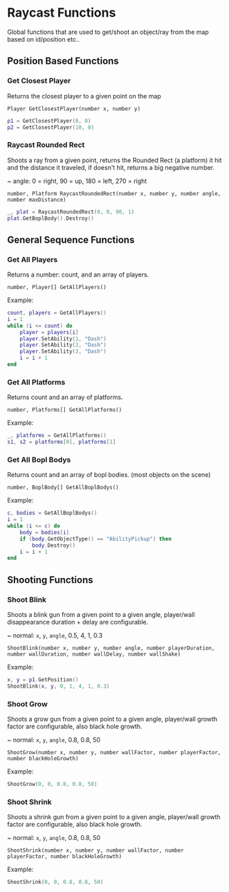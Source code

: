 # Raycast Functions

Global functions that are used to get/shoot an object/ray from the map based on id/position etc..

## Position Based Functions

### Get Closest Player
Returns the closest player to a given point on the map

```
Player GetClosestPlayer(number x, number y)
```

```lua
p1 = GetClosestPlayer(0, 0)
p2 = GetClosestPlayer(10, 0)
```


### Raycast Rounded Rect
Shoots a ray from a given point, returns the Rounded Rect (a platform) it hit and the distance it traveled,
if doesn't hit, returns a big negative number.

~ angle: 0 = right, 90 = up, 180 = left, 270 = right

```
number, Platform RaycastRoundedRect(number x, number y, number angle, number maxDistance)
```

```lua
_, plat = RaycastRoundedRect(0, 0, 90, 1)
plat.GetBoplBody().Destroy()
```

## General Sequence Functions

### Get All Players
Returns a number: count, and an array of players.

```
number, Player[] GetAllPlayers()
```

Example:
```lua
count, players = GetAllPlayers()
i = 1
while (i <= count) do
    player = players[i]
    player.SetAbility(1, "Dash")
    player.SetAbility(2, "Dash")
    player.SetAbility(3, "Dash")
    i = i + 1
end
```

### Get All Platforms
Returns count and an array of platforms.

```
number, Platforms[] GetAllPlatforms()
```

Example:
```lua
_, platforms = GetAllPlatforms()
s1, s2 = platforms[0], platforms[1]
```

### Get All Bopl Bodys
Returns count and an array of bopl bodies. (most objects on the scene)

```
number, BoplBody[] GetAllBoplBodys()
```

Example:
```lua
c, bodies = GetAllBoplBodys()
i = 1
while (i <= c) do
    body = bodies[i]
    if (body.GetObjectType() == "AbilityPickup") then
        body.Destroy()
    i = i + 1
end
```

## Shooting Functions

### Shoot Blink
Shoots a blink gun from a given point to a given angle, player/wall disappearance duration + delay are configurable.

~ normal: `x`, `y`, `angle`, 0.5, 4, 1, 0.3

```
ShootBlink(number x, number y, number angle, number playerDuration, number wallDuration, number wallDelay, number wallShake)
```

Example:
```lua
x, y = p1.GetPosition()
ShootBlink(x, y, 0, 1, 4, 1, 0.3)
```

### Shoot Grow
Shoots a grow gun from a given point to a given angle, player/wall growth factor are configurable, also black hole growth.

~ normal: `x`, `y`, `angle`, 0.8, 0.8, 50

```
ShootGrow(number x, number y, number wallFactor, number playerFactor, number blackHoleGrowth)
```

Example:
```lua
ShootGrow(0, 0, 0.8, 0.8, 50)
```

### Shoot Shrink
Shoots a shrink gun from a given point to a given angle, player/wall growth factor are configurable, also black hole growth.

~ normal: `x`, `y`, `angle`, 0.8, 0.8, 50

```
ShootShrink(number x, number y, number wallFactor, number playerFactor, number blackHoleGrowth)
```

Example:
```lua
ShootShrink(0, 0, 0.8, 0.8, 50)
```